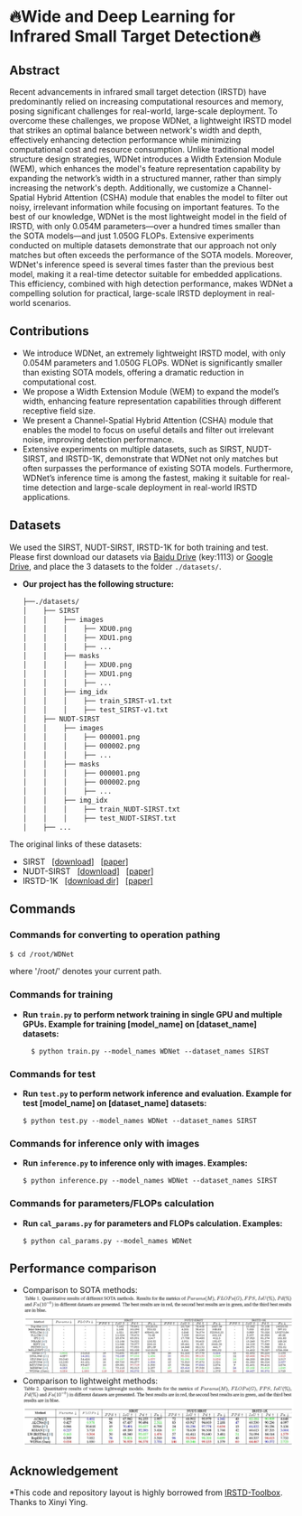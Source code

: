 # 🔥Wide and Deep Learning for Infrared Small Target Detection🔥

## Abstract
Recent advancements in infrared small target detection (IRSTD) have predominantly relied on increasing computational resources and memory, posing significant challenges for real-world, large-scale deployment. To overcome these challenges, we propose WDNet, a lightweight IRSTD model that strikes an optimal balance between network's width and depth, effectively enhancing detection performance while minimizing computational cost and resource consumption. Unlike traditional model structure design strategies, WDNet introduces a Width Extension Module (WEM), which enhances the model's feature representation capability by expanding the network’s width in a structured manner, rather than simply increasing the network's depth. Additionally, we customize a Channel-Spatial Hybrid Attention (CSHA) module that enables the model to filter out noisy, irrelevant information while focusing on important features. To the best of our knowledge, WDNet is the most lightweight model in the field of IRSTD, with only 0.054M parameters—over a hundred times smaller than the SOTA models—and just 1.050G FLOPs. Extensive experiments conducted on multiple datasets demonstrate that our approach not only matches but often exceeds the performance of the SOTA models. Moreover, WDNet's inference speed is several times faster than the previous best model, making it a real-time detector suitable for embedded applications. This efficiency, combined with high detection performance, makes WDNet a compelling solution for practical, large-scale IRSTD deployment in real-world scenarios.

## Contributions
* We introduce WDNet, an extremely lightweight IRSTD model, with only 0.054M parameters and 1.050G FLOPs. WDNet is significantly smaller than existing SOTA models, offering a dramatic reduction in computational cost.
* We propose a Width Extension Module (WEM) to expand the model’s width, enhancing feature representation capabilities through different receptive field size.
* We present a Channel-Spatial Hybrid Attention (CSHA) module that enables the model to focus on useful details and filter out irrelevant noise, improving detection performance.
* Extensive experiments on multiple datasets, such as SIRST, NUDT-SIRST, and IRSTD-1K, demonstrate that WDNet not only matches but often surpasses the performance of existing SOTA models. Furthermore, WDNet’s inference time is among the fastest, making it suitable for real-time detection and large-scale deployment in real-world IRSTD applications.

## Datasets
We used the SIRST, NUDT-SIRST, IRSTD-1K for both training and test. 
Please first download our datasets via [Baidu Drive](https://pan.baidu.com/s/1df4LagRRjyNeZSfoIqOuHg?pwd=1113) (key:1113) or [Google Drive](https://drive.google.com/file/d/1LscYoPnqtE32qxv5v_dB4iOF4dW3bxL2/view?usp=sharing), and place the 3 datasets to the folder `./datasets/`.
* **Our project has the following structure:**
  ```
  ├──./datasets/
  │    ├── SIRST
  │    │    ├── images
  │    │    │    ├── XDU0.png
  │    │    │    ├── XDU1.png
  │    │    │    ├── ...
  │    │    ├── masks
  │    │    │    ├── XDU0.png
  │    │    │    ├── XDU1.png
  │    │    │    ├── ...
  │    │    ├── img_idx
  │    │    │    ├── train_SIRST-v1.txt
  │    │    │    ├── test_SIRST-v1.txt
  │    ├── NUDT-SIRST
  │    │    ├── images
  │    │    │    ├── 000001.png
  │    │    │    ├── 000002.png
  │    │    │    ├── ...
  │    │    ├── masks
  │    │    │    ├── 000001.png
  │    │    │    ├── 000002.png
  │    │    │    ├── ...
  │    │    ├── img_idx
  │    │    │    ├── train_NUDT-SIRST.txt
  │    │    │    ├── test_NUDT-SIRST.txt
  │    ├── ...  
  ```
<be>

The original links of these datasets:
* SIRST &nbsp; [[download]](https://github.com/YimianDai/sirst) &nbsp; [[paper]](https://arxiv.org/pdf/2009.14530.pdf)
* NUDT-SIRST &nbsp; [[download]](https://github.com/YeRen123455/Infrared-Small-Target-Detection) &nbsp; [[paper]](https://ieeexplore.ieee.org/abstract/document/9864119)
* IRSTD-1K &nbsp; [[download dir]](https://github.com/RuiZhang97/ISNet) &nbsp; [[paper]](https://ieeexplore.ieee.org/document/9880295)

## Commands
### Commands for converting to operation pathing
  ```
  $ cd /root/WDNet
  ```
  where '/root/' denotes your current path.
### Commands for training
* **Run **`train.py`** to perform network training in single GPU and multiple GPUs. Example for training [model_name] on [dataset_name] datasets:**
  ```
    $ python train.py --model_names WDNet --dataset_names SIRST
  ```
### Commands for test
* **Run **`test.py`** to perform network inference and evaluation. Example for test [model_name] on [dataset_name] datasets:**
  ```
  $ python test.py --model_names WDNet --dataset_names SIRST
  ```
### Commands for inference only with images
* **Run **`inference.py`** to inference only with images. Examples:**
  ```
  $ python inference.py --model_names WDNet --dataset_names SIRST
  ```
### Commands for parameters/FLOPs calculation
* **Run **`cal_params.py`** for parameters and FLOPs calculation. Examples:**
  ```
  $ python cal_params.py --model_names WDNet
  ```

## Performance comparison
* Comparison to SOTA methods:
![image](https://github.com/CPaul33/WDNet/blob/main/performance_SOTA.jpg)
* Comparison to lightweight methods:
![image](https://github.com/CPaul33/WDNet/blob/main/performance_lightweight.jpg)

## Acknowledgement
*This code and repository layout is highly borrowed from [IRSTD-Toolbox](https://github.com/XinyiYing/BasicIRSTD). Thanks to Xinyi Ying.
